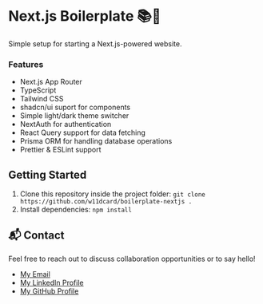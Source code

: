 # Next.js Boilerplate 📚🚀

Simple setup for starting a Next.js-powered website.

### Features

- Next.js App Router
- TypeScript
- Tailwind CSS
- shadcn/ui suport for components
- Simple light/dark theme switcher
- NextAuth for authentication
- React Query support for data fetching
- Prisma ORM for handling database operations
- Prettier & ESLint support

## Getting Started

1. Clone this repository inside the project folder: `git clone https://github.com/w11dcard/boilerplate-nextjs .`
2. Install dependencies: `npm install`

## 📬 Contact

Feel free to reach out to discuss collaboration opportunities or to say hello!

- [My Email](mailto:matheus.felipe.19rt@gmail.com)
- [My LinkedIn Profile](https://www.linkedin.com/in/matheus-mortari-19rt/)
- [My GitHub Profile](https://github.com/w11dcard)
